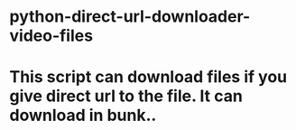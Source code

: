 # python-direct-url-downloader-video-files

<h1>This script can download files if you give direct url to the file. It can download in bunk..</h1>
